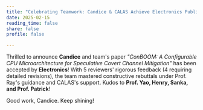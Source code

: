 ```yaml
---
title: "Celebrating Teamwork: Candice & CALAS Achieve Electronics Publication Success!"
date: 2025-02-15
reading_time: false
share: false
profile: false

---
```


<!--more-->

Thrilled to announce **Candice** and team's paper *"ConBOOM: A Configurable CPU Microarchitecture for Speculative Covert Channel Mitigation"* has been accepted by **Electronics**! With 5 reviewers' rigorous feedback (4 requiring detailed revisions), the team mastered constructive rebuttals under Prof. Ray's guidance and CALAS's support. Kudos to **Prof. Yao, Henry, Sanka, and Prof. Patrick**!

Good work, Candice. Keep shining!
